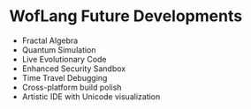# WofLang Future Developments  

- Fractal Algebra  
- Quantum Simulation  
- Live Evolutionary Code  
- Enhanced Security Sandbox  
- Time Travel Debugging  
- Cross-platform build polish  
- Artistic IDE with Unicode visualization  